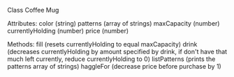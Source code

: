 Class Coffee Mug

Attributes:
color (string)
patterns (array of strings)
maxCapacity (number)
currentlyHolding (number)
price (number)

Methods:
fill (resets currentlyHolding to equal maxCapacity)
drink (decreases currentlyHolding by amount specified by drink, if don't have that much left currently, reduce currentlyHolding to 0)
listPatterns (prints the patterns array of strings)
haggleFor (decrease price before purchase by 1)
